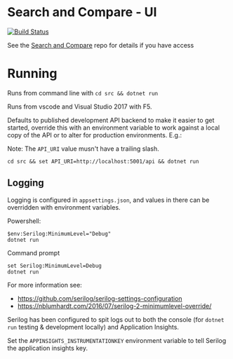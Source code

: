 # Search and Compare - UI 

[![Build Status](https://travis-ci.com/DFE-Digital/search-and-compare-ui.svg?token=3fqqELBNRC5ecwar1xHq&branch=master)](https://travis-ci.com/DFE-Digital/search-and-compare-ui)

See the [Search and Compare](https://github.com/DFE-Digital/search-and-compare) repo for details if you have access

# Running

Runs from command line with `cd src && dotnet run`

Runs from vscode and Visual Studio 2017 with F5.

Defaults to published development API backend to make it easier to get started, override this with an environment variable to work against a local copy of the API or to alter for production environments. E.g.:

Note: The `API_URI` value musn't have a trailing slash.

    cd src && set API_URI=http://localhost:5001/api && dotnet run

## Logging

Logging is configured in `appsettings.json`, and values in there can be overridden with environment variables.

Powershell:

    $env:Serilog:MinimumLevel="Debug"
    dotnet run

Command prompt

    set Serilog:MinimumLevel=Debug
    dotnet run

For more information see:

* https://github.com/serilog/serilog-settings-configuration
* https://nblumhardt.com/2016/07/serilog-2-minimumlevel-override/

Serilog has been configured to spit logs out to both the console
(for `dotnet run` testing & development locally) and Application Insights.

Set the `APPINSIGHTS_INSTRUMENTATIONKEY` environment variable to tell Serilog the application insights key.
